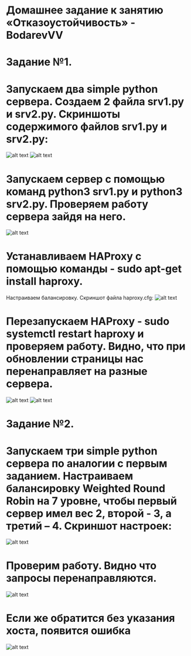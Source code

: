 # Домашнее задание к занятию «Отказоустойчивость» - BodarevVV
# Задание №1.
# Запускаем два simple python сервера. Создаем 2 файла srv1.py и srv2.py. Скриншоты содержимого файлов srv1.py и srv2.py:
![alt text](https://github.com/vasionxxx/devhw2/blob/main/CICD/3_1.jpg)
![alt text](https://github.com/vasionxxx/devhw2/blob/main/CICD/3_2.jpg)
# Запускаем сервер с помощью команд python3 srv1.py и python3 srv2.py. Проверяем работу сервера зайдя на него.
![alt text](https://github.com/vasionxxx/devhw2/blob/main/CICD/3_3.jpg)
# Устанавливаем HAProxy с помощью команды - sudo apt-get install haproxy. 
Настраиваем балансировку. 
Скриншот файла haproxy.cfg:
![alt text](https://github.com/vasionxxx/devhw2/blob/main/CICD/3_4.jpg)
# Перезапускаем HAProxy - sudo systemctl restart haproxy и проверяем работу. Видно, что при обновлении страницы нас перенаправляет на разные сервера.
![alt text](https://github.com/vasionxxx/devhw2/blob/main/CICD/3_5.jpg)
![alt text](https://github.com/vasionxxx/devhw2/blob/main/CICD/3_6.jpg)

# Задание №2.
# Запускаем три simple python сервера по аналогии с первым заданием. Настраиваем балансировку Weighted Round Robin на 7 уровне, чтобы первый сервер имел вес 2, второй - 3, а третий – 4. Скриншот настроек:
![alt text](https://github.com/vasionxxx/devhw2/blob/main/CICD/3_7.jpg)
# Проверим работу. Видно что запросы перенаправляются. 
![alt text](https://github.com/vasionxxx/devhw2/blob/main/CICD/3_8.jpg)
# Если же обратится без указания хоста, появится ошибка
![alt text](https://github.com/vasionxxx/devhw2/blob/main/CICD/3_9.jpg)
